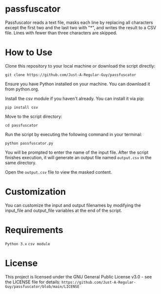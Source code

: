 # passfuscator
Passfuscator reads a text file, masks each line by replacing all characters except the first two and the last two with "*", and writes the result to a CSV file. Lines with fewer than three characters are skipped.

# How to Use
Clone this repository to your local machine or download the script directly:

`git clone https://github.com/Just-A-Regular-Guy/passfuscator`

Ensure you have Python installed on your machine. You can download it from python.org.

Install the csv module if you haven't already. You can install it via pip:

`pip install csv`

Move to the script directory:

`cd passfuscator`

Run the script by executing the following command in your terminal:

`python passfuscator.py`

You will be prompted to enter the name of the input file. After the script finishes execution, it will generate an output file named `output.csv` in the same directory.

Open the `output.csv` file to view the masked content.

# Customization
You can customize the input and output filenames by modifying the input_file and output_file variables at the end of the script.

# Requirements
`Python 3.x`
`csv module`

# License
This project is licensed under the GNU General Public License v3.0 - see the LICENSE file for details: `https://github.com/Just-A-Regular-Guy/passfuscator/blob/main/LICENSE`
